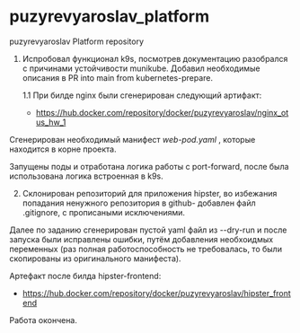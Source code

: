 # puzyrevyaroslav_platform
puzyrevyaroslav Platform repository
1. Испробовал функционал k9s, посмотрев документацию разобрался с причинами устойчивости munikube.
Добавил необходимые описания в PR into main from kubernetes-prepare.

    1.1 При билде nginx были сгенерирован следующий артифакт:
    
    - https://hub.docker.com/repository/docker/puzyrevyaroslav/nginx_otus_hw_1

Сгенерирован необходимый манифест *web-pod.yaml* , которые находится в корне проекта.

Запущены поды и отработана логика работы с port-forward, после была использована логика встроенная в k9s.

2. Склонирован репозиторий для приложения hipster, во избежания попадания ненужного репозитория в github- добавлен файл .gitignore, с прописаными исключениями.

Далее по заданию сгенерирован пустой yaml файл из --dry-run и после запуска были исправлены ошибки, путём добавления необхоидмых переменных (раз полная работоспособность не требовалась, то были скопированы из оригинального манифеста).

Артефакт после билда hipster-frontend:

- https://hub.docker.com/repository/docker/puzyrevyaroslav/hipster_frontend

Работа окончена.